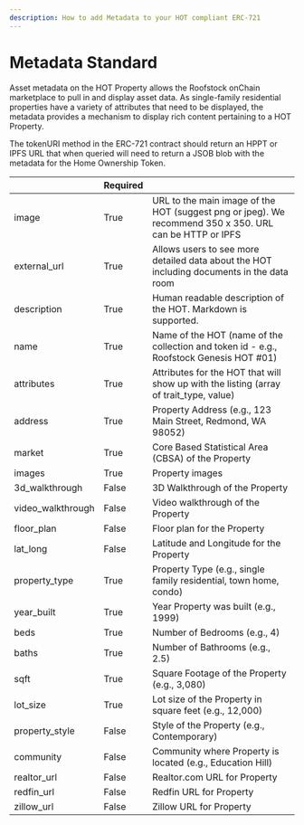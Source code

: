 ```yaml
---
description: How to add Metadata to your HOT compliant ERC-721
---
```


# Metadata Standard

Asset metadata on the HOT Property allows the Roofstock onChain marketplace to pull in and display asset data. As single-family residential properties have a variety of attributes that need to be displayed, the metadata provides a mechanism to display rich content pertaining to a HOT Property.

The tokenURI method in the ERC-721 contract should return an HPPT or IPFS URL that when queried will need to return a JSOB blob with the metadata for the Home Ownership Token.

|                    | Required |                                                                                                         |
| ------------------ | -------- | ------------------------------------------------------------------------------------------------------- |
| image              | True     | URL to the main image of the HOT (suggest png or jpeg). We recommend 350 x 350. URL can be HTTP or IPFS |
| external\_url      | True     | Allows users to see more detailed data about the HOT including documents in the data room               |
| description        | True     | Human readable description of the HOT. Markdown is supported.                                           |
| name               | True     | Name of the HOT (name of the collection and token id - e.g., Roofstock Genesis HOT #01)                 |
| attributes         | True     | Attributes for the HOT that will show up with the listing (array of trait\_type, value)                 |
| address            | True     | Property Address (e.g., 123 Main Street, Redmond, WA 98052)                                             |
| market             | True     | Core Based Statistical Area (CBSA) of the Property                                                      |
| images             | True     | Property images                                                                                         |
| 3d\_walkthrough    | False    | 3D Walkthrough of the Property                                                                          |
| video\_walkthrough | False    | Video walkthrough of the Property                                                                       |
| floor\_plan        | False    | Floor plan for the Property                                                                             |
| lat\_long          | False    | Latitude and Longitude for the Property                                                                 |
| property\_type     | True     | Property Type (e.g., single family residential, town home, condo)                                       |
| year\_built        | True     | Year Property was built (e.g., 1999)                                                                    |
| beds               | True     | Number of Bedrooms (e.g., 4)                                                                            |
| baths              | True     | Number of Bathrooms (e.g., 2.5)                                                                         |
| sqft               | True     | Square Footage of the Property (e.g., 3,080)                                                            |
| lot\_size          | True     | Lot size of the Property in square feet (e.g., 12,000)                                                  |
| property\_style    | False    | Style of the Property (e.g., Contemporary)                                                              |
| community          | False    | Community where Property is located (e.g., Education Hill)                                              |
| realtor\_url       | False    | Realtor.com URL for Property                                                                            |
| redfin\_url        | False    | Redfin URL for Property                                                                                 |
| zillow\_url        | False    | Zillow URL for Property                                                                                 |
